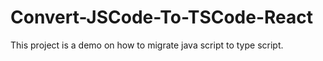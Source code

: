 # Convert-JSCode-To-TSCode-React
This project is a demo on how to migrate java script to type script.
